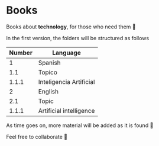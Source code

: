 # Books
Books about **technology**, for those who need them 🤝

In the first version, the folders will be structured as follows

Number | Language
------ | -------------
   1   | Spanish
   1.1 | Topico
   1.1.1 | Inteligencia Artificial
   2   | English
   2.1 | Topic
   1.1.1 | Artificial intelligence

As time goes on, more material will be added as it is found 💖


Feel free to collaborate 🙌